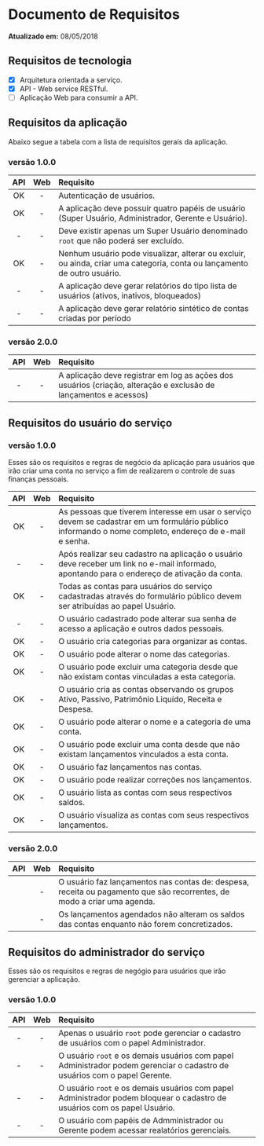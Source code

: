 Documento de Requisitos
=======================

**Atualizado em:** 08/05/2018

Requisitos de tecnologia
------------------------

- [X] Arquitetura orientada a serviço.
- [X] API - Web service RESTful.
- [ ] Aplicação Web para consumir a API.

Requisitos da aplicação
-----------------------

Abaixo segue a tabela com a lista de requisitos gerais da aplicação.

### versão 1.0.0

| API | Web | Requisito |
|:---:|:---:|:--------- |
| OK  |  -  | Autenticação de usuários. |
| OK  |  -  | A aplicação deve possuir quatro papéis de usuário (Super Usuário, Administrador, Gerente e Usuário). |
|  -  |  -  | Deve existir apenas um Super Usuário denominado `root` que não poderá ser excluído. |
| OK  |  -  | Nenhum usuário pode visualizar, alterar ou excluir, ou ainda, criar uma categoria, conta ou lançamento de outro usuário. |
|  -  |  -  | A aplicação deve gerar relatórios do tipo lista de usuários (ativos, inativos, bloqueados) |
|  -  |  -  | A aplicação deve gerar relatório sintético de contas criadas por período |

### versão 2.0.0

| API | Web | Requisito |
|:---:|:---:|:--------- |
|  -  |  -  | A aplicação deve registrar em log as ações dos usuários (criação, alteração e exclusão de lançamentos e acessos) |

Requisitos do usuário do serviço
--------------------------------

### versão 1.0.0

Esses são os requisitos e regras de negócio da aplicação para usuários que irão criar uma conta no serviço a fim de realizarem o controle de suas finanças pessoais.

| API | Web | Requisito |
|:---:|:---:|:--------- |
| OK  |  -  | As pessoas que tiverem interesse em usar o serviço devem se cadastrar em um formulário público informando o nome completo, endereço de e-mail e senha. |
|  -  |  -  | Após realizar seu cadastro na aplicação o usuário deve receber um link no e-mail informado, apontando para o endereço de ativação da conta. |
| OK  |  -  | Todas as contas para usuários do serviço cadastradas através do formulário público devem ser atribuídas ao papel Usuário. |
|  -  |  -  | O usuário cadastrado pode alterar sua senha de acesso a aplicação e outros dados pessoais. |
| OK  |  -  | O usuário cria categorias para organizar as contas. |
| OK  |  -  | O usuário pode alterar o nome das categorias. |
| OK  |  -  | O usuário pode excluir uma categoria desde que não existam contas vinculadas a esta categoria. |
| OK  |  -  | O usuário cria as contas observando os grupos Ativo, Passivo, Patrimônio Liquído, Receita e Despesa. |
| OK  |  -  | O usuário pode alterar o nome e a categoria de uma conta. |
| OK  |  -  | O usuário pode excluir uma conta desde que não existam lançamentos vinculados a esta conta. |
| OK  |  -  | O usuário faz lançamentos nas contas. |
| OK  |  -  | O usuário pode realizar correções nos lançamentos. |
| OK  |  -  | O usuário lista as contas com seus respectivos saldos. |
| OK  |  -  | O usuário visualiza as contas com seus respectivos lançamentos. |

### versão 2.0.0

| API | Web | Requisito |
|:---:|:---:|:--------- |
|     |  -  | O usuário faz lançamentos nas contas de: despesa, receita ou pagamento que são recorrentes, de modo a criar uma agenda. |
|     |  -  | Os lançamentos agendados não alteram os saldos das contas enquanto não forem concretizados. |

Requisitos do administrador do serviço
--------------------------------------

Esses são os requisitos e regras de negógio para usuários que irão gerenciar a aplicação.

### versão 1.0.0

| API | Web | Requisito |
|:---:|:---:|:--------- |
|  -  |  -  | Apenas o usuário `root` pode gerenciar o cadastro de usuários com o papel Administrador. |
|  -  |  -  | O usuário `root` e os demais usuários com papel Administrador podem gerenciar o cadastro de usuários com o papel Gerente. |
|  -  |  -  | O usuário `root` e os demais usuários com papel Administrador podem bloquear o cadastro de usuários com os papel Usuário. |
|  -  |  -  | O usuário com papéis de Admministrador ou Gerente podem acessar realatórios gerenciais. |
